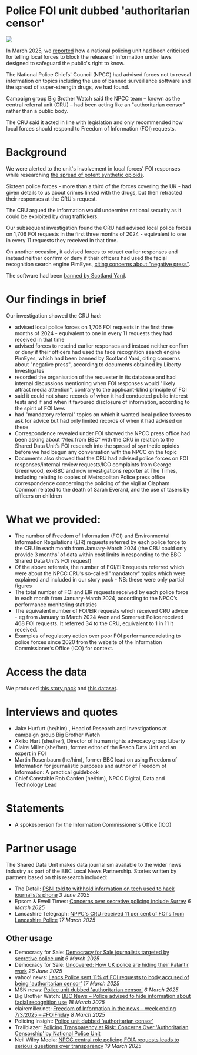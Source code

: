 # Police FOI unit dubbed 'authoritarian censor'

![](https://raw.githubusercontent.com/BBC-Data-Unit/policy-transparency/refs/heads/main/bda63ce1ab23ddb61030519ce83063ca2b10e4d8%20with%20copyright%20stamp.jpg)

In March 2025, we [reported](https://www.bbc.co.uk/news/articles/cn0ypn4pyyro) how a national policing unit had been criticised for telling local forces to block the release of information under laws designed to safeguard the public's right to know.

The National Police Chiefs' Council (NPCC) had advised forces not to reveal information on topics including the use of banned surveillance software and the spread of super-strength drugs, we had found.

Campaign group Big Brother Watch said the NPCC team – known as the central referral unit (CRU) – had been acting like an "authoritarian censor" rather than a public body.

The CRU said it acted in line with legislation and only recommended how local forces should respond to Freedom of Information (FOI) requests.

# Background

We were alerted to the unit's involvement in local forces' FOI responses while researching [the spread of potent synthetic opioids](https://www.bbc.co.uk/news/articles/cx2520kvl1wo).

Sixteen police forces - more than a third of the forces covering the UK - had given details to us about crimes linked with the drugs, but then retracted their responses at the CRU's request.

The CRU argued the information would undermine national security as it could be exploited by drug traffickers.

Our subsequent investigation found the CRU had advised local police forces on 1,706 FOI requests in the first three months of 2024 - equivalent to one in every 11 requests they received in that time.

On another occasion, it advised forces to retract earlier responses and instead neither confirm or deny if their officers had used the facial recognition search engine PimEyes, [citing concerns about "negative press"](https://libertyinvestigates.org.uk/articles/met-police-computers-access-dangerous-facial-recognition-search-engine/).

The software had been [banned by Scotland Yard](https://inews.co.uk/news/met-police-accessed-facial-recognition-site-3041656?srsltid=AfmBOop5dIXkGlOfT0fmrLE7NwuAX4AsnSafgqikWrSWhtGRYyC0fWJc).

# Our findings in brief

Our investigation showed the CRU had:
- advised local police forces on 1,706 FOI requests in the first three months of 2024 - equivalent to one in every 11 requests they had received in that time
- advised forces to rescind earlier responses and instead neither confirm or deny if their officers had used the face recognition search engine PimEyes, which had been banned by Scotland Yard, citing concerns about "negative press", according to documents obtained by Liberty Investigates
- recorded the organisation of the requester in its database and had internal discussions mentioning when FOI responses would "likely attract media attention", contrary to the applicant-blind principle of FOI
- said it could not share records of when it had conducted public interest tests and if and when it favoured disclosure of information, according to the spirit of FOI laws
- had "mandatory referral" topics on which it wanted local police forces to ask for advice but had only limited records of when it had advised on these 
- Correspondence revealed under FOI showed the NPCC press office had been asking about “Alex from BBC” with the CRU in relation to the Shared Data Unit’s FOI research into the spread of synthetic opioids before we had begun any conversation with the NPCC on the topic
- Documents also showed that the CRU had advised police forces on FOI responses/internal review requests/ICO complaints from George Greenwood, ex-BBC and now investigations reporter at The Times, including relating to copies of Metropolitan Police press office correspondence concerning the policing of the vigil at Clapham Common related to the death of Sarah Everard, and the use of tasers by officers on children

# What we provided:

- The number of Freedom of Information (FOI) and Environmental Information Regulations (EIR) requests referred by each police force to the CRU in each month from January-March 2024 (the CRU could only provide 3 months’ of data within cost limits in responding to the BBC Shared Data Unit’s FOI request)
- Of the above referrals, the number of FOI/EIR requests referred which were about the NPCC CRU’s so-called "mandatory" topics which were explained and included in our story pack - NB: these were only partial figures 
- The total number of FOI and EIR requests received by each police force in each month from January-March 2024, according to the NPCC’s performance monitoring statistics
- The equivalent number of FOI/EIR requests which received CRU advice - eg from January to March 2024 Avon and Somerset Police received 468 FOI requests. It referred 34 to the CRU, equivalent to 1 in 11 it received.
- Examples of regulatory action over poor FOI performance relating to police forces since 2020 from the website of the Information Commissioner’s Office (ICO) for context.
 
# Access the data

We produced [this story pack](https://docs.google.com/document/d/1dWvZPsC-6ENZDM4CMYGHsurYEomPRgyakK0lxa2ddUA/edit?usp=sharing) and [this dataset](https://docs.google.com/spreadsheets/d/1OFCJj119a5M19kqSgWzdR-j_Mo-6QIwFgjS4gIsBpZU/edit?usp=sharing).


# Interviews and quotes

- Jake Hurfurt (he/him) , Head of Research and Investigations at campaign group Big Brother Watch
- Akiko Hart (she/her), Director of human rights advocacy group Liberty
- Claire Miller (she/her), former editor of the Reach Data Unit and an expert in FOI
- Martin Rosenbaum (he/him), former BBC lead on using Freedom of Information for journalistic purposes and author of Freedom of Information: A practical guidebook
- Chief Constable Rob Carden (he/him), NPCC Digital, Data and Technology Lead

# Statements

- A spokesperson for the Information Commissioner’s Office (ICO)


# Partner usage

The Shared Data Unit makes data journalism available to the wider news industry as part of the BBC Local News Partnership. Stories written by partners based on this research included:

- The Detail: [PSNI told to withhold information on tech used to hack journalist’s phone](https://thedetail.tv/articles/psni-told-to-withhold-information-on-tech-used-to-hack-journalist-s-phone) *3 June 2025*
- Epsom & Ewell Times: [Concerns over secretive policing include Surrey](https://epsomandewelltimes.com/concerns-over-secretive-policing-include-surrey) *6 March 2025*
- Lancashire Telegraph: [NPPC's CRU received 11 per cent of FOI's from Lancashire Police](https://www.lancashiretelegraph.co.uk/news/25010684.cru-received-10-per-cent-fois-lancashire-police/) *17 March 2025*

## Other usage

- Democracy for Sale: [Democracy for Sale journalists targeted by secretive police unit](https://democracyforsale.substack.com/p/democracy-for-sale-journalists-targeted-cru-police-unit-authoritarian-censor) *6 March 2025*
- Democracy for Sale: [Uncovered: How UK police are hiding their Palantir work](https://www.linkedin.com/pulse/uncovered-how-uk-police-hiding-palantir-work-peter-geoghegan-rxwje/) *26 June 2025*
- yahoo! news: [Lancs Police sent 11% of FOI requests to body accused of being 'authoritarian censor'](https://uk.news.yahoo.com/lancs-police-sent-11-foi-050000176.html) *17 March 2025*
- MSN news: [Police unit dubbed 'authoritarian censor'](https://www.msn.com/en-us/news/world/police-unit-dubbed-authoritarian-censor/ar-AA1AlZ0V) *6 March 2025*
- Big Brother Watch: [BBC News – Police advised to hide information about facial recognition use](https://bigbrotherwatch.org.uk/press-coverage/bbc-news-police-advised-to-hide-information-about-facial-recognition-use/) *18 March 2025*
- clairemiller.net: [Freedom of Information in the news – week ending 7/3/2025 – #FOIFriday](https://clairemiller.net/2025/03/freedom-of-information-in-the-news-week-ending-7-3-2025-foifriday/) *8 March 2025*
- Policing Insight: [Police unit dubbed 'authoritarian censor'](https://policinginsight.com/media-monitoring/police-unit-dubbed-authoritarian-censor/)
- Trailblazer: [Policing Transparency at Risk: Concerns Over 'Authoritarian Censorship' by National Police Unit](https://www.thetrailblazer.co.uk/politics/policing-transparency-at-risk-concerns-over-authoritarian-censorship-by-national-police-unit#:~:text=A%20national%20policing%20unit%2C%20the,%E2%80%A2)
- Neil Wilby Media: [NPCC central role policing FOIA requests leads to serious questions over transparency](https://neilwilby.com/2025/03/19/npcc-central-role-policing-foia-requests-leads-to-serious-questions-over-transparency/) *19 March 2025*
